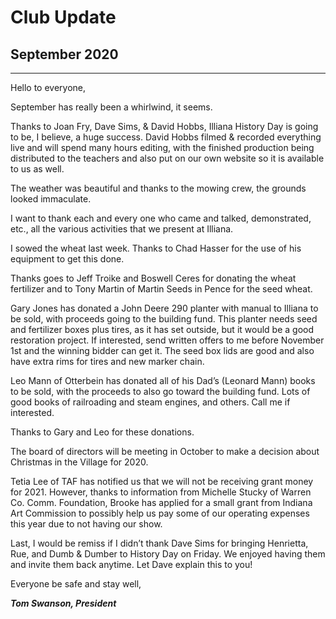 # Club Update

## September 2020

---

Hello to everyone,

September has really been a whirlwind, it seems.

Thanks to Joan Fry, Dave Sims, & David Hobbs, Illiana History Day is going to be, I believe, a
huge success.
David Hobbs filmed & recorded everything live and will spend many hours editing, with the
finished production
being distributed to the teachers and also put on our own website so it is available to us as
well.

The weather was beautiful and thanks to the mowing crew, the grounds looked immaculate.

I want to thank each and every one who came and talked, demonstrated, etc., all the various
activities that we present at Illiana.

I sowed the wheat last week. Thanks to Chad Hasser for the use of his equipment to get this
done.

Thanks goes to Jeff Troike and Boswell Ceres for donating the wheat fertilizer and to Tony
Martin of Martin Seeds in Pence for the seed wheat.

Gary Jones has donated a John Deere 290 planter with manual to Illiana to be sold, with proceeds
going to the building fund. This planter needs seed and fertilizer boxes plus tires, as it has
set outside, but it would be a good restoration project. If interested, send written offers to
me before November 1st and the winning bidder can get it. The seed box lids are good and also
have extra rims for tires and new marker chain.

Leo Mann of Otterbein has donated all of his Dad’s (Leonard Mann) books to be sold, with the
proceeds to also go toward the building fund. Lots of good books of railroading and steam
engines, and others. Call me if interested.

Thanks to Gary and Leo for these donations.

The board of directors will be meeting in October to make a decision about Christmas in the
Village for 2020.

Tetia Lee of TAF has notified us that we will not be receiving grant money for 2021. However,
thanks to information from Michelle Stucky of Warren Co. Comm. Foundation, Brooke has applied
for a small grant from Indiana Art Commission to possibly help us pay some of our operating
expenses this year due to not having our show.

Last, I would be remiss if I didn’t thank Dave Sims for bringing Henrietta, Rue, and Dumb &
Dumber to History Day on Friday. We enjoyed having them and invite them back anytime. Let Dave
explain this to you!

Everyone be safe and stay well,

***Tom Swanson, President***